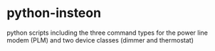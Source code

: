 # python-insteon
python scripts including the three command types for the power line modem (PLM) and two device classes (dimmer and thermostat)

